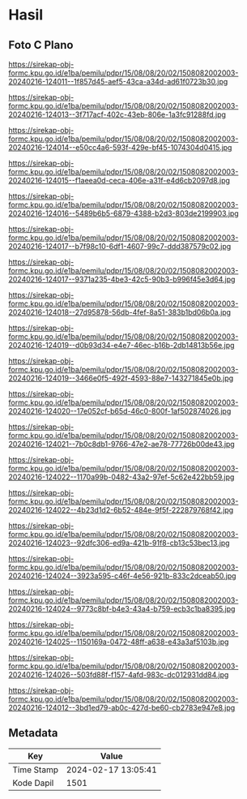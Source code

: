 # Hasil

## Foto C Plano

https://sirekap-obj-formc.kpu.go.id/e1ba/pemilu/pdpr/15/08/08/20/02/1508082002003-20240216-124011--1f857d45-aef5-43ca-a34d-ad61f0723b30.jpg

https://sirekap-obj-formc.kpu.go.id/e1ba/pemilu/pdpr/15/08/08/20/02/1508082002003-20240216-124013--3f717acf-402c-43eb-806e-1a3fc91288fd.jpg

https://sirekap-obj-formc.kpu.go.id/e1ba/pemilu/pdpr/15/08/08/20/02/1508082002003-20240216-124014--e50cc4a6-593f-429e-bf45-1074304d0415.jpg

https://sirekap-obj-formc.kpu.go.id/e1ba/pemilu/pdpr/15/08/08/20/02/1508082002003-20240216-124015--f1aeea0d-ceca-406e-a31f-e4d6cb2097d8.jpg

https://sirekap-obj-formc.kpu.go.id/e1ba/pemilu/pdpr/15/08/08/20/02/1508082002003-20240216-124016--5489b6b5-6879-4388-b2d3-803de2199903.jpg

https://sirekap-obj-formc.kpu.go.id/e1ba/pemilu/pdpr/15/08/08/20/02/1508082002003-20240216-124017--b7f98c10-6df1-4607-99c7-ddd387579c02.jpg

https://sirekap-obj-formc.kpu.go.id/e1ba/pemilu/pdpr/15/08/08/20/02/1508082002003-20240216-124017--9371a235-4be3-42c5-90b3-b996f45e3d64.jpg

https://sirekap-obj-formc.kpu.go.id/e1ba/pemilu/pdpr/15/08/08/20/02/1508082002003-20240216-124018--27d95878-56db-4fef-8a51-383b1bd06b0a.jpg

https://sirekap-obj-formc.kpu.go.id/e1ba/pemilu/pdpr/15/08/08/20/02/1508082002003-20240216-124019--d0b93d34-e4e7-46ec-b16b-2db14813b56e.jpg

https://sirekap-obj-formc.kpu.go.id/e1ba/pemilu/pdpr/15/08/08/20/02/1508082002003-20240216-124019--3466e0f5-492f-4593-88e7-143271845e0b.jpg

https://sirekap-obj-formc.kpu.go.id/e1ba/pemilu/pdpr/15/08/08/20/02/1508082002003-20240216-124020--17e052cf-b65d-46c0-800f-1af502874026.jpg

https://sirekap-obj-formc.kpu.go.id/e1ba/pemilu/pdpr/15/08/08/20/02/1508082002003-20240216-124021--7b0c8db1-9766-47e2-ae78-77726b00de43.jpg

https://sirekap-obj-formc.kpu.go.id/e1ba/pemilu/pdpr/15/08/08/20/02/1508082002003-20240216-124022--1170a99b-0482-43a2-97ef-5c62e422bb59.jpg

https://sirekap-obj-formc.kpu.go.id/e1ba/pemilu/pdpr/15/08/08/20/02/1508082002003-20240216-124022--4b23d1d2-6b52-484e-9f5f-222879768f42.jpg

https://sirekap-obj-formc.kpu.go.id/e1ba/pemilu/pdpr/15/08/08/20/02/1508082002003-20240216-124023--92dfc306-ed9a-421b-91f8-cb13c53bec13.jpg

https://sirekap-obj-formc.kpu.go.id/e1ba/pemilu/pdpr/15/08/08/20/02/1508082002003-20240216-124024--3923a595-c46f-4e56-921b-833c2dceab50.jpg

https://sirekap-obj-formc.kpu.go.id/e1ba/pemilu/pdpr/15/08/08/20/02/1508082002003-20240216-124024--9773c8bf-b4e3-43a4-b759-ecb3c1ba8395.jpg

https://sirekap-obj-formc.kpu.go.id/e1ba/pemilu/pdpr/15/08/08/20/02/1508082002003-20240216-124025--1150169a-0472-48ff-a638-e43a3af5103b.jpg

https://sirekap-obj-formc.kpu.go.id/e1ba/pemilu/pdpr/15/08/08/20/02/1508082002003-20240216-124026--503fd88f-f157-4afd-983c-dc012931dd84.jpg

https://sirekap-obj-formc.kpu.go.id/e1ba/pemilu/pdpr/15/08/08/20/02/1508082002003-20240216-124012--3bd1ed79-ab0c-427d-be60-cb2783e947e8.jpg


## Metadata

| Key        | Value               |
| ---------- | ------------------- |
| Time Stamp | 2024-02-17 13:05:41 |
| Kode Dapil | 1501                |



